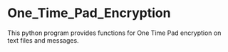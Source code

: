 # One_Time_Pad_Encryption
This python program provides functions for One Time Pad encryption on text files and messages.
